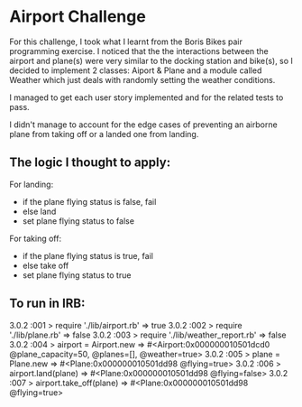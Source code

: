 Airport Challenge
=================

For this challenge, I took what I learnt from the Boris Bikes pair programming exercise.
I noticed that the the interactions between the airport and plane(s) were very similar to the docking station and bike(s), so I decided to implement 2 classes: Aiport & Plane and a module called Weather which just deals with randomly setting the weather conditions.

I managed to get each user story implemented and for the related tests to pass.


I didn't manage to account for the edge cases of preventing an airborne plane from taking off or a landed one from landing.

The logic I thought to apply:
-----------------------------
  For landing:
  * if the plane flying status is false, fail
  * else land
  * set plane flying status to false

  For taking off:
  * if the plane flying status is true, fail
  * else take off
  * set plane flying status to true


To run in IRB:
--------------
3.0.2 :001 > require './lib/airport.rb'
 => true 
3.0.2 :002 > require './lib/plane.rb'
 => false 
3.0.2 :003 > require './lib/weather_report.rb'
 => false 
3.0.2 :004 > airport = Airport.new
 => #<Airport:0x000000010501dcd0 @plane_capacity=50, @planes=[], @weather=true> 
3.0.2 :005 > plane = Plane.new
 => #<Plane:0x000000010501dd98 @flying=true> 
3.0.2 :006 > airport.land(plane)
 => #<Plane:0x000000010501dd98 @flying=false> 
3.0.2 :007 > airport.take_off(plane)
 => #<Plane:0x000000010501dd98 @flying=true> 